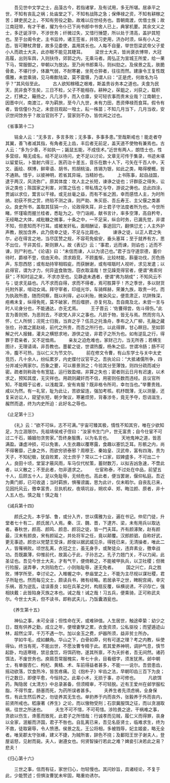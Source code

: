 <!-- { "loadSidebar": true } -->
　　吾见世中文学之士，品藻古今，若指诸掌，及有试用，多无所堪。居承平之世，不知有丧乱之祸；处庙堂之下，不知有战陈之急；保俸禄之资，不知有耕稼之苦；肆吏民之上，不知有劳役之勤，故难以应世经务也。晋朝南渡，优借士族；故江南冠带，有才干者，擢为令仆已下尚书郎中书舍人已上，典掌机要。其余文义之士，多迂诞浮华，不涉世务；纤微过失，又惜行捶楚，所以处于清高，盖护其短也。至于台阁令史，主书监帅，诸王签省，并晓习吏用，济办时须，纵有小人之态，皆可鞭杖肃督，故多见委使，盖用其长也。人每不自量，举世怨梁武帝父子爱小人而疏士大夫，此亦眼不能见其睫耳。
　　梁世士大夫，皆尚褒衣博带，大冠高履，出则车舆，入则扶侍，郊郭之内，无乘马者。周弘正为宣城王所爱，给一果下马，常服御之，举朝以为放达。至乃尚书郎乘马，则纠劾之。及侯景之乱，肤脆骨柔，不堪行步，体羸气弱，不耐寒暑，坐死仓猝者，往往而然。建康令王复性既儒雅，未尝乘骑，见马嘶歕陆梁，莫不震慑，乃谓人曰：“正是虎，何故名为马乎？”其风俗至此。
　　古人欲知稼穑之艰难，斯盖贵谷务本之道也。夫食为民天，民非食不生矣，三日不粒，父子不能相存。耕种之，茠鉏之，刈获之，载积之，打拂之，簸扬之，凡几涉手，而入仓廪，安可轻农事而贵末业哉？江南朝士，因晋中兴，南渡江，卒为羁旅，至今八九世，未有力田，悉资俸禄而食耳。假令有者，皆信僮仆为之，未尝目观起一墢土，耘一株苗；不知几月当下，几月当收，安识世间馀务乎？故治官则不了，营家则不办，皆优闲之过也。


《省事第十二》

　　铭金人云：“无多言，多言多败；无多事，多事多患。”至哉斯戒也！能走者夺其翼，善飞者减其指，有角者无上齿，丰后者无前足，盖天道不使物有兼焉也。古人云：“多为少善，不如执一；鼫鼠五能，不成伎术。”近世有两人，朗悟士也，性多营综，略无成名，经不足以待问，史不足以讨论，文章无可传于集录，书迹未堪以留爱玩，卜筮射六得三，医药治十差五，音乐在数十人下，弓矢在千百人中，天文、画绘、棋博，鲜卑语、胡书，煎胡桃油，炼锡为银，如此之类，略得梗概，皆不通熟。惜乎，以彼神明，若省其异端，当精妙也。
　　上书陈事，起自战国，逮于两汉，风流弥广。原其体度：攻人主之长短，谏诤之徒也；讦群臣之得失，讼诉之类也；陈国家之利害，对策之伍也；带私情之与夺，游说之俦也。总此四涂，贾诚以求位，鬻言以干禄。或无丝毫之益，而有不省之困，幸而感悟人主，为时所纳，初获不赀之赏，终陷不测之诛，则严助、朱买臣、吾丘寿王、主父偃之类甚众。良史所书，盖取其狂狷一介，论政得失耳，非士君子守法度者所为也。今世所睹，怀瑾瑜而握兰桂者，悉耻为之。守门诣阙，献书言计，率多空薄，高自矜夸，无经略之大体，咸秕糠之微事，十条之中，一不足采，纵合时务，已漏先觉，非谓不知，但患知而不行耳。或被发奸私，面相酬证，事途回穴，翻惧愆尤；人主外护声教，脱加含养，此乃侥幸之徒，不足与比肩也。
　　谏诤之徒，以正人君之失尔，必在得言之地，当尽匡赞之规，不容苟免偷安，垂头塞耳；至于就养有方，思不出位，干非其任，斯则罪人。故《表记》云：“事君，远而谏，则谄也；近而不谏，则尸利也。”《论语》曰：“未信而谏，人以为谤己也。”君子当守道崇德，蓄价待时，爵禄不登，信由天命。须求趋竞，不顾羞惭，比较材能，斟量功伐，厉色扬声，东怨西怒；或有劫持宰相瑕疵，而获酬谢，或有喧聒时人视听，求见发遣；以此得官，谓为才力，何异盗食致饱，窃衣取温哉！世见躁竞得官者，便谓“弗索何获”；不知时运之来，不求亦至也。见静退未遇者，便谓“弗为胡成”；不知风云不与；徒求无益也。凡不求而自得，求而不得者，焉可胜算乎！齐之季世，多以财货托附外家，喧动女谒。拜守宰者，印组光华，车骑辉赫，荣兼九族，取贵一时。而为执政所患，随而伺察，既以利得，必以利殆，微染风尘，便乖肃正，坑阱殊深，疮痏未复，纵得免死，莫不破家，然后噬脐，亦复何及。吾自南及北，未尝一言与时人论身分也，不能通达，亦无尤焉。
　　王子晋云：‘佐饔得尝，佐斗得伤。”此言为善则预，为恶则去，不欲党人非义之事也。凡损于物，皆无与焉。然而穷乌入怀，仁人所悯；况死士归我，当弃之乎？伍员之托渔舟，季布之入广柳，孔融之藏张俭，孙嵩之匿赵岐，前代之所贵，而吾之所行也，以此得罪，甘心瞑目。至如郭解之代人报雠，灌夫之横怒求地，游侠之徒，非君子之所为也。如有逆乱之行，得罪于君亲者，又不足恤焉。
　　亲友之迫危难也，家财己力，当无所吝；若横生图计，无理请谒，非吾教也。墨翟之徒，世谓热腹，杨朱之侣，世谓冷肠；肠不可冷，腹不可热，当以仁义为节文尔。
　　前在修文令曹，有山东学士与关中太史竞历，凡十余人，纷纭累岁，内史牒付议官平之。吾执论曰：“大抵诸儒所争，四分并减分两家尔。历象之要，可以晷景测之；今验其分至薄蚀，则四分疏而减分密。疏者则称政令有宽猛，运行致盈缩，非算之失也；密者则云日月有迟速，以术求之，预知其度，无灾祥也。用疏则藏奸而不信，用密则任数而违经。且议官所知，不能精于讼者，以浅裁深，安有肯服？既非格令所司，幸勿当也。”举曹贵贱，咸以为然。有一礼官，耻为此让，苦欲留连，强加考核。机杼既薄，无以测量，还复采访讼人，窥望长短，朝夕聚议，寒暑烦劳，背春涉冬，竟无予夺，怨诮滋生，赧然而退，终为内史所迫：此好名之辱也。


《止足第十三》

　　《礼》云：“欲不可纵，志不可满。”宇宙可臻其极，情性不知其穷，唯在少欲知足，为立涯限尔。先祖靖侯戒子侄曰：“汝家书生门户，世无富贵；自今仕宦不可过二千石，婚姻勿贪势家。”吾终身服膺，以为名言也。
　　天地鬼神之道，皆恶满盈。谦虚冲损，可以免害。人生衣趣以覆寒露，食趣以塞饥乏耳。形骸之内，尚不得奢靡，己身之外，而欲穷骄泰邪？周穆王、秦始皇、汉武帝，富有四海，贵为天子，不知纪极，犹自败累，况士庶乎？常以二十口家，奴婢盛多，不可出二十人，良田十顷，堂室才蔽风雨，车马仅代杖策，蓄财数万，以拟吉凶急速，不啻此者，以义散之；不至此者，勿非道求之。
　　仕宦称泰，不过处在中品，前望五十人，后顾五十人，足以免耻辱，无倾危也。高此者，便当罢谢，偃仰私庭。吾近为黄门郎，已可收退；当时羁旅，惧罹谤讟，思为此计，仅未暇尔。自丧乱已来，见因托风云，徼幸富贵，旦执机权，夜填坑谷，朔欢卓、郑，晦泣颜、原者，非十人五人也。慎之哉！慎之哉！


《诫兵第十四》

　　颜氏之先，本乎邹、鲁，或分入齐，世以儒雅为业，遍在书记。仲尼门徒，升堂者七十有二，颜氏居八人焉。秦、汉、魏、晋，下逮齐、梁，未有用兵以取达者。春秋世，颜高、颜鸣、颜息、颜羽之徒，皆一鬥夫耳。齐有颜涿聚，赵有颜最，汉末有颜良，宋有颜延之，并处将军之任，竟以颠覆。汉郎颜驷，自称好武，更无事迹。颜忠以党楚王受诛，颜俊以据武威见杀，得姓已来，无清操者，唯此二人，皆罹祸败。顷世乱离，衣冠之士，虽无身手，或聚徒众，违弃素业，徼幸战功。吾既羸薄，仰惟前代，故寘心于此，子孙志之。孔子力翘门关，不以力闻，此圣证也。吾见今世士大夫，才有气干，便倚赖之，不能被甲执兵，以卫社稷；但微行险服，逞弄拳，大则陷危亡，小则贻耻辱，遂无免者。
　　国之兴亡，兵之胜败，博学所至，幸讨论之。入帷幄之中，参庙堂之上，不能为主尽规以谋社稷，君子所耻也。然而每见文士，颇读兵书，微有经略。若居承平之世，睥睨宫阃，幸灾乐祸，首为逆乱，诖误善良；如在兵革之时，构扇反覆，纵横说诱，不识存亡，强相扶戴：此皆陷身灭族之本也。诫之哉！诫之哉！习五兵，便乘骑，正可称武夫尔。今世士大夫，但不读书，即称武夫儿，乃饭囊酒瓮也。


　
《养生第十五》

　　神仙之事，未可全诬；但性命在天，或难钟值。人生居世，触途牵絷：幼少之日，既有供养之勤，成立之年，便增妻孥之累，衣食资须，公私驱役；而望遁迹山林，超然尘滓，千万不遇一尔。加以金玉之费，炉器所须，益非贫士所办。
　　学如牛毛，成如麟角。华山之下，白骨如莽，何有可遂之理？考之内教，纵使得仙，终当有死，不能出世，不愿汝曹专精于此。若其爱养神明，调护气息，慎节起卧，均适寒暄，禁忌食饮，将饵药物，遂其所禀，不为夭折者，吾无间然。诸药饵法，不废世务也。庾肩吾常服槐实，年七十余，目看细字，须发犹黑。邺中朝士，有单服杏仁、枸杞、黄精、术、车前得益者甚多，不能一一说尔。吾尝患齿，摇动欲落，饮食热冷，皆苦疼痛。见《抱朴子》牢齿之法，早朝叩齿三百下为良；行之数日，即便平愈，今恒持之。此辈小术，无损于事，亦可修也。
　　凡欲饵药，陶隐居《太清方》中总录甚备，但须精审，不可轻脱。近有王爱州在邺学服松脂，不得节度，肠塞而死，为药所误者甚多。
　　夫养生者先须虑祸，全身保性，有此生然后养之，勿徒养其无生也。单豹养于内而丧外，张毅养于外而丧内，前贤所戒也。嵇康著《养生》之论，而以慠物受刑；石崇冀服饵之征，而以贪溺取祸，往世之所迷也。
　　夫生不可不惜，不可苟惜。涉险畏之途，干祸难之事，贪欲以伤生，谗慝而致死，此君子之所惜哉：行诚孝而见贼，履仁义而得罪，丧身以全家，泯躯而济国，君子不咎也。自乱离已来，吾见名臣贤士，临难求生，终为不救，徒取窘辱，令人愤懑。侯景之乱，王公将相，多被戮辱，妃主姬妾，略无全者。唯吴郡太守张嵊，建义不捷，为贼所害，辞色不挠；及鄱阳王世子谢夫人，登屋诟怒，见射而毙。夫人，谢遵女也。何贤智操行若此之难？婢妾引决若此之易？悲夫！


《归心第十六》

　　三世之事，信而有征，家世归心，勿轻慢也。其问妙旨，具诸经论，不复于此，少能赞述；但惧汝曹犹未牢固，略重劝诱尔。

